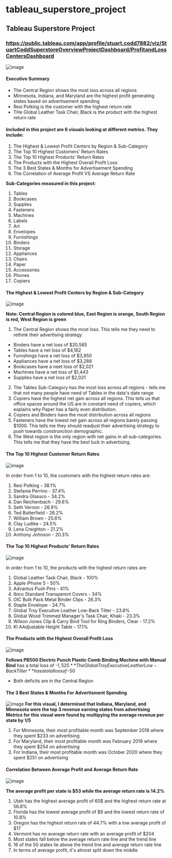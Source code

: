# tableau_superstore_project

## Tableau Superstore Project

### https://public.tableau.com/app/profile/stuart.codd7882/viz/StuartCoddSuperstoreOverviewProjectDashboard/ProfitandLossCentersDashboard

![image](https://github.com/user-attachments/assets/a39aa62b-13e7-4f20-b8eb-cdf0dd7882cd)

#### Executive Summary
- The Central Region shows the most loss across all regions
- Minnesota, Indiana, and Maryland are the highest profit generating states based on advertisement spending
- Resi Polking is the customer with the highest return rate
- THe Global Leather Task Chair, Black is the product with the highest return rate

#### Included in this project are 6 visuals looking at different metrics. They include:
1. The Highest & Lowest Profit Centers by Region & Sub-Category
2. The Top 10 Highest Customers' Return Rates
3. The Top 10 Highest Products' Return Rates
4. The Products with the Highest Overall Profit Loss
5. The 3 Best States & Months for Advertisement Spending
6. The Correlation of Average Profit VS Average Return Rate

**Sub-Categories measured in this project:**
1. Tables
2. Bookcases
3. Supplies
4. Fasteners
5. Machines
6. Labels
7. Art
8. Envelopes
9. Furnishings
10. Binders
11. Storage
12. Appliances
13. Chairs
14. Paper
15. Accessories
16. Phones
17. Copiers

#### The Highest & Lowest Profit Centers by Region & Sub-Category
![image](https://github.com/user-attachments/assets/2234ef99-97ef-4f0b-89b3-87e23576dba3)

**Note: Central Region is colored blue, East Region is orange, South Region is red, West Region is green**

1. The Central Region shows the most loss. This tells me they need to rethink their advertising strategy
- Binders have a net loss of $20,585
- Tables have a net loss of $4,162
- Furnshings have a net loss of $3,950
- Appliances have a net loss of $3,288
- Bookcases have a neet loss of $2,021
- Machines have a net loss of $1,443
- Supplies have a net loss of $2,021
2. The Tables Sub-Category has the most loss across all regions - tells me that not many people have need of Tables in the data's date range
3. Copiers have the highest net gain across all regions. This tells us that office spaces around the US are in constant need of copiers, which explains why Paper has a fairly even distribution.
4. Copiers and Binders have the most distribution across all regions
5. Fasteners have the lowest net gain across all regions barely passing $1000. This tells me they should readjust their advertising strategy to push towards construnction demographic.
6. The West region is the only region with net gains in all sub-categories. This tells me that they have the best luck in advertising.

#### The Top 10 Highest Customer Return Rates
![image](https://github.com/user-attachments/assets/eff4c3d3-b70c-4419-8a16-b42741123750)

In order from 1 to 10, the customers with the highest return rates are:

1. Resi Polking - 38.1%
2. Stefania Perrino - 37.4%
3. Sandra Glassco - 34.2%
4. Dan Reichenbach - 29.6%
5. Seth Vernon - 26.9%
6. Ted Butterfield - 26.2%
7. William Brown - 25.6%
8. Clay Ludtke - 24.5%
9. Lena Creighton - 21.2%
10. Anthony Johnson - 20.3%

#### The Top 10 Highest Products' Return Rates
![image](https://github.com/user-attachments/assets/151c265a-cce8-4617-87f2-d0cb1c883a3a)

In order from 1 to 10, the products with the highest return rates are:

1. Global Leather Task Chair, Black - 100%
2. Apple iPhone 5 - 50%
3. Advantus Push Pins - 41%
4. Ibico Standard Transparent Covers - 34%
5. OIC Bulk Pack Metal Binder Clips - 26.3%
6. Staple Envelope - 24.7%
7. Global Troy Executive Leather Low-Back Tilter - 23.8%
8. Global Wood Trimmed Manager's Task Chair, Khaki - 23.3%
9. Wilson Jones Clip & Carry Bind Tool for Ring Binders, Clear - 17.2%
10. KI AAdjustable Height Table - 17.1%

#### The Products with the Highest Overall Profit Loss
![image](https://github.com/user-attachments/assets/a0ee962c-77cf-47bb-a068-ae8ca827c134)

**Fellows PB500 Electric Punch Plastic Comb Binding Machine with Manual Bind** has a total loss of -$1,525
**The Global Troy Executive Leather Low-Back Tilter** has a total loss of -$50
- Both deficits are in the Central Region

#### The 3 Best States & Months For Advertisment Spending
![image](https://github.com/user-attachments/assets/6b073ff0-fbea-4985-a457-1dc38e230e31)
**For this visual, I determined that Indiana, Maryland, and Minnesota were the top 3 revenue earning states from advertising**
**Metrics for this visual were found by multipying the average revenue per state by 1/5**
1. For Minnesota, their most profitable month was September 2018 where they spent $233 on advertising
2. For Maryland, their most profitable month was February 2019 where they spent $254 on advertising
3. For Indiana, their most profitable month was October 2020 where they spent $251 on advertising

#### Correlation Between Average Profit and Average Return Rate
![image](https://github.com/user-attachments/assets/648c6fcc-1992-419a-9a54-4490b93416ca)

**The average profit per state is $53 while the average return rate is 14.2%**

1. Utah has the highest average profit of 60$ and the highest return rate at 56.8%
2. Florida has the lowest average profit of $9 and the lowest return rate of 10.8%
3. Oregon has the highest return rate of 44.7% with a low average profit of $17
4. Vermont has no average return rate with an average profit of $204
5. Most states fall below the average return rate line and the trend line
6. 16 of the 50 states lie above the trend line and average return rate line
7. In terms of average profit, it's almost split down the middle
